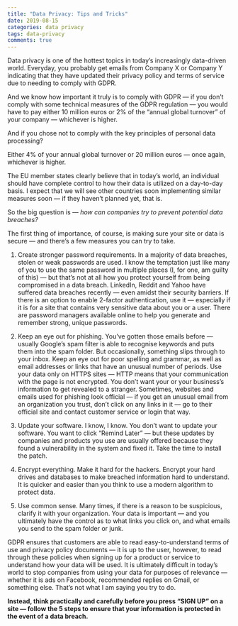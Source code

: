 ```yaml
---
title: "Data Privacy: Tips and Tricks"
date: 2019-08-15
categories: data privacy 
tags: data-privacy
comments: true
---
```



Data privacy is one of the hottest topics in today’s increasingly data-driven world. Everyday, you probably get emails from Company X or Company Y indicating that they have updated their privacy policy and terms of service due to needing to comply with GDPR.

And we know how important it truly is to comply with GDPR — if you don’t comply with some technical measures of the GDPR regulation — you would have to pay either 10 million euros or 2% of the “annual global turnover” of your company — whichever is higher.

And if you chose not to comply with the key principles of personal data processing?

Either 4% of your annual global turnover or 20 million euros — once again, whichever is higher. 

The EU member states clearly believe that in today’s world, an individual should have complete control to how their data is utilized on a day-to-day basis.
I expect that we will see other countries soon implementing similar measures soon — if they haven’t planned yet, that is. 

So the big question is — *how can companies try to prevent potential data breaches?*

The first thing of importance, of course, is making sure your site or data is secure — and there’s a few measures you can try to take.


1. Create stronger password requirements. In a majority of data breaches, stolen or weak passwords are used. I know the temptation just like many of you to use the same password in multiple places (I, for one, am guilty of this) — but that’s not at all how you protect yourself from being compromised in a data breach. LinkedIn, Reddit and Yahoo have suffered data breaches recently — even amidst their security barriers. If there is an option to enable 2-factor authentication, use it — especially if it is for a site that contains very sensitive data about you or a user. There are password managers available online to help you generate and remember strong, unique passwords.

2. Keep an eye out for phishing. You’ve gotten those emails before — usually Google’s spam filter is able to recognise keywords and puts them into the spam folder. But occasionally, something slips through to your inbox. Keep an eye out for poor spelling and grammar, as well as email addresses or links that have an unusual number of periods. Use your data only on HTTPS sites — HTTP means that your communication with the page is not encrypted. You don’t want your or your business’s information to get revealed to a stranger. Sometimes, websites and emails used for phishing look official — if you get an unusual email from an organization you trust, don’t click on any links in it — go to their official site and contact customer service or login that way.

3. Update your software. I know, I know. You don’t want to update your software. You want to click “Remind Later” — but these updates by companies and products you use are usually offered because they found a vulnerability in the system and fixed it. Take the time to install the patch.

4. Encrypt everything. Make it hard for the hackers. Encrypt your hard drives and databases to make breached information hard to understand. It is quicker and easier than you think to use a modern algorithm to protect data.

5. Use common sense. Many times, if there is a reason to be suspicious, clarify it with your organization. Your data is important — and you ultimately have the control as to what links you click on, and what emails you send to the spam folder or junk.

GDPR ensures that customers are able to read easy-to-understand terms of use and privacy policy documents — it is up to the user, however, to read through these policies when signing up for a product or service to understand how your data will be used. It is ultimately difficult in today’s world to stop companies from using your data for purposes of relevance — whether it is ads on Facebook, recommended replies on Gmail, or something else.
That’s not what I am saying you try to do. 

**Instead, think practically and carefully before you press “SIGN UP” on a site — follow the 5 steps to ensure that your information is protected in the event of a data breach.**
